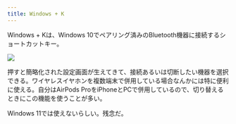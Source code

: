 ```yaml
---
title: Windows + K
---
```

Windows + Kは、Windows 10でペアリング済みのBluetooth機器に接続するショートカットキー。

![](https://lh6.googleusercontent.com/xoDAkIzVid6R_SeJzT_4M4mCfi8THX2ZJpp3onbPmgIZAk8F5TO4XInenMDpwk0wDjfFcno2YXSpsClGihg9o2i9Xq4cXrBy5cUpYkdj22MMlwWXTom56tYQyrbsji2zVoeXoII9Gg0mlNH2E53psYBqD8O67V9vskUSXeyRCS1e5Sukhs9TkwTz)

押すと簡略化された設定画面が生えてきて、接続あるいは切断したい機器を選択できる。ワイヤレスイヤホンを複数端末で併用している場合なんかには特に便利に使える。自分はAirPods ProをiPhoneとPCで併用しているので、切り替えるときにこの機能を使うことが多い。

Windows 11では使えないらしい。残念だ。
